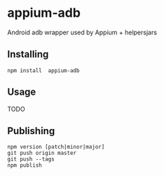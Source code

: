 appium-adb
==========

Android adb wrapper used by Appium + helpersjars 

## Installing

```
npm install  appium-adb
```

## Usage

TODO

## Publishing

```
npm version [patch|minor|major]
git push origin master
git push --tags
npm publish
```
